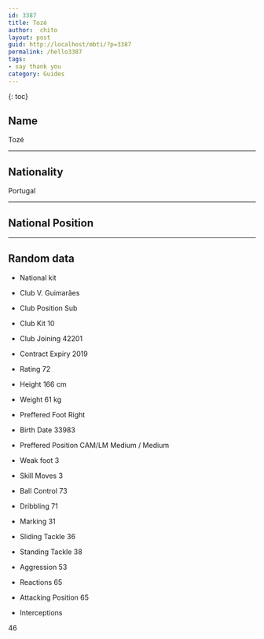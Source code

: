 ```yaml
---
id: 3387
title: Tozé
author:  chito 
layout: post
guid: http://localhost/mbti/?p=3387
permalink: /hello3387
tags:
- say thank you
category: Guides
---
```



{: toc}


## Name  
Tozé 

* * *

## Nationality  
Portugal 

* * *

## National Position 

* * *

## Random data 

  * National kit 
  * Club 
V. Guimarães 

  * Club Position 
Sub 

  * Club Kit 
10 

  * Club Joining 
42201 

  * Contract Expiry 
2019 

  * Rating 
72 

  * Height 
166 cm 

  * Weight 
61 kg 

  * Preffered Foot 
Right 

  * Birth Date 
33983 

  * Preffered Position 
CAM/LM Medium / Medium 

  * Weak foot 
3 

  * Skill Moves 
3 

  * Ball Control 
73 

  * Dribbling 
71 

  * Marking 
31 

  * Sliding Tackle 
36 

  * Standing Tackle 
38 

  * Aggression 
53 

  * Reactions 
65 

  * Attacking Position 
65 

  * Interceptions 

46</ul>